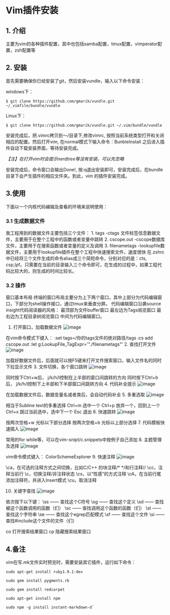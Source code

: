 # Vim插件安装
	
## 1. 介绍
主要为vim的各种插件配置，其中也包括samba配置，tmux配置，vimperator配置，zsh配置等

## 2. 安装
首先需要确保你已经安装了git，然后安装vundle，输入以下命令安装：

windows下：

	$ git clone https://github.com/gmarik/vundle.git ~/_vimfile/bundle/vundle

Linux下：

	$ git clone https://github.com/gmarik/vundle.git ~/.vim/bundle/vundle

安装完成后，把.vimrc拷贝到～/目录下,修改vimrc, 按照当前系统类型打开和关闭相应的配置。然后打开vim, 在normal模式下输入命令：BunbleInstall
之后进入插件自动下载安装界面，等待安装完成。

*【注】在打开vim时会提示nerdtree等没有安装，可以先忽略*

安装完成后，命令窗口会输出Done!, 按:q退出安装即可，安装完成后，在bundle目录下会产生插件的相应文件夹。到此，vim 的插件安装完成。

## 3.使用
下面以一个内核代码编辑及查看的环境来说明使用：
### 3.1 生成数据文件
我工程用到的数据文件主要包括三个文件：
	1. tags			-ctags 文件标签信息数据文件，主要用于在整个工程中的函数或者变量中跳转
	2. cscope.out	-cscope数据库文件，主要用于在搜索函数或者变量的定义及调用
	3. filenametags	-lookupfile数据文件，主要用于lookupfile插件在整个工程中快速搜索文件，速度很快
在.zshrc中已经将三个文件生成的命令alias成三个简短命令，分别对应的是：cts, csp,lpf。只需要在当前的目录输入三个命令即可，在生成的过程中，如果工程代码比较大的，则生成的时间比较长。
### 3.2 操作
窗口基本布局
终端的窗口布局主要分为上下两个窗口，其中上部分为代码编辑窗口，下部分为shell操作接口，通过tmux来垂直分屏。
代码编辑窗口沿袭source insight代码阅读器的风格：
	最顶部为文件buffer窗口
	最左边为Tags阅览窗口
	最右边为工程目录树阅览窗口
	中间为代码编辑窗口。

1. 打开窗口，加载数据文件
![image](https://github.com/yeashen/vimconf/raw/master/screenshots/1.gif)

在vim命令模式下键入：
	:set tags=/你的tags文件的绝对路径/tags
	:cs add cscope.out
	:let g:LookupFile_TagExpr='"./filenametags"' 
2. 查找打开文件
![image](https://github.com/yeashen/vimconf/raw/master/screenshots/2.gif)

加载好数据文件后，后面就可以按F5键来打开文件搜索窗口，输入文件名的同时下拉显示文件
3. 文件切换，各个窗口跳转
![image](https://github.com/yeashen/vimconf/raw/master/screenshots/3.gif)

同时按下Ctrl+w后， j/k/h/l控制在上半部的窗口间跳转的方向
同时按下Ctrl+b后， j/k/h/l控制下上半部和下半部窗口间跳转方向
4. 代码补全提示
![image](https://github.com/yeashen/vimconf/raw/master/screenshots/4.gif)

在加载数据文件后，数据变量名或者类后，会自动代码补全
5. 多重选取
![image](https://github.com/yeashen/vimconf/raw/master/screenshots/5.gif)

相当于Subline text的多重选择
Ctrl+m 选中一个
Ctrl+p 放弃一个，回到上一个
Ctrl+x 跳过当前选中，选中下一个
Esc 退出
6. 快速跳转
![image](https://github.com/yeashen/vimconf/raw/master/screenshots/6.gif)

按两次空格+w 光标以下部分选择
按两次空格+b 光标以上部分选择
7. 代码模板快速插入
![image](https://github.com/yeashen/vimconf/raw/master/screenshots/7.gif)

常用的for while等，可以在vim-snipt/c.snippets中按例子自己添加
8. 主题管理及选择
![image](https://github.com/yeashen/vimconf/raw/master/screenshots/8.gif)

vim命令模式键入： ColorSchemeExplorer
9. 快速注释
![image](https://github.com/yeashen/vimconf/raw/master/screenshots/9.gif)

\ca，在可选的注释方式之间切换，比如C/C++ 的块注释/* */和行注释//
\cc，注释当前行
\c，切换注释/非注释状态
\cs，以”性感”的方式注释
\cA，在当前行尾添加注释符，并进入Insert模式
\cu，取消注释

10. 关键字查找
![image](https://github.com/yeashen/vimconf/raw/master/screenshots/10.gif)

依次按下以下键：
\ss   —— 查找这个C符号
\sg  —— 查找这个定义
\sd  —— 查找被这个函数调用的函数（们）
\sc  —— 查找调用这个函数的函数（们）
\st   —— 查找这个字符串
\se  —— 查找这个egrep匹配模式
\sf   —— 查找这个文件
\si   —— 查找#include这个文件的文件（们）

co	打开搜索结果窗口
cp	隐藏搜索结果窗口

## 4.备注
vim在写.mk文件实时预览时，需要安装其它插件，运行如下命令：

	sudo apt-get install ruby1.9.1-dev 

	sudo gem install pygments.rb

	sudo gem install redcarpet

	sudo apt-get install npm

	sudo npm -g install instant-markdown-d`
